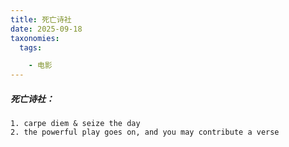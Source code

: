 ```yaml
---
title: 死亡诗社
date: 2025-09-18
taxonomies:
  tags:

    - 电影
---
```


##### 死亡诗社：

```
1. carpe diem & seize the day
2. the powerful play goes on, and you may contribute a verse
```



